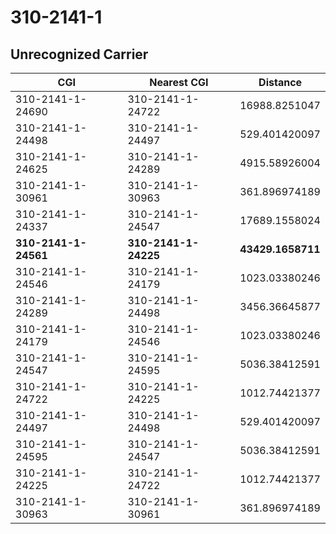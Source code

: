 # 310-2141-1
## Unrecognized Carrier


| CGI | Nearest CGI | Distance |
|-----|-------------|----------|
| 310-2141-1-24690 | 310-2141-1-24722 | 16988.8251047 |
| 310-2141-1-24498 | 310-2141-1-24497 | 529.401420097 |
| 310-2141-1-24625 | 310-2141-1-24289 | 4915.58926004 |
| 310-2141-1-30961 | 310-2141-1-30963 | 361.896974189 |
| 310-2141-1-24337 | 310-2141-1-24547 | 17689.1558024 |
| **310-2141-1-24561** | **310-2141-1-24225** | **43429.1658711** |
| 310-2141-1-24546 | 310-2141-1-24179 | 1023.03380246 |
| 310-2141-1-24289 | 310-2141-1-24498 | 3456.36645877 |
| 310-2141-1-24179 | 310-2141-1-24546 | 1023.03380246 |
| 310-2141-1-24547 | 310-2141-1-24595 | 5036.38412591 |
| 310-2141-1-24722 | 310-2141-1-24225 | 1012.74421377 |
| 310-2141-1-24497 | 310-2141-1-24498 | 529.401420097 |
| 310-2141-1-24595 | 310-2141-1-24547 | 5036.38412591 |
| 310-2141-1-24225 | 310-2141-1-24722 | 1012.74421377 |
| 310-2141-1-30963 | 310-2141-1-30961 | 361.896974189 |
